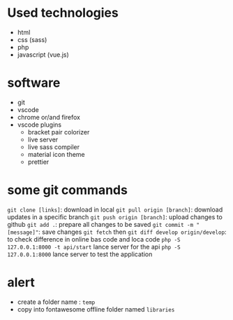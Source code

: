 # Used technologies
- html
- css (sass)
- php
- javascript (vue.js)

# software
- git
- vscode
- chrome or/and firefox
- vscode plugins
    - bracket pair colorizer
    - live server
    - live sass compiler
    - material icon theme
    - prettier

# some git commands
`git clone [links]`: download in local
`git pull origin [branch]`: download updates in a specific branch
`git push origin [branch]`: upload changes to github
`git add .`: prepare all changes to be saved
`git commit -m "[message]"`: save changes
`git fetch` then  `git diff develop origin/develop`: to check difference in online bas code and loca code
`php -S 127.0.0.1:8000 -t api/start` lance server for the api
`php -S 127.0.0.1:8000` lance server to test the application

# alert
- create a folder name : `temp`
- copy into fontawesome offline folder named `libraries`

